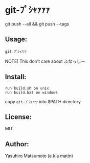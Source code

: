 git-ﾌﾟｼｬｧｧｧ
===========

git push --all && git push --tags

Usage:
------

    git ﾌﾟｼｬｧｧｧ


NOTE) This don't care about ふなっしー

Install:
--------

    run build.sh on unix
    run build.bat on windows 

copy `git-ﾌﾟｼｬｧｧｧ` into $PATH directory

License:
--------

MIT

Author:
-------

Yasuhiro Matsumoto (a.k.a mattn)
